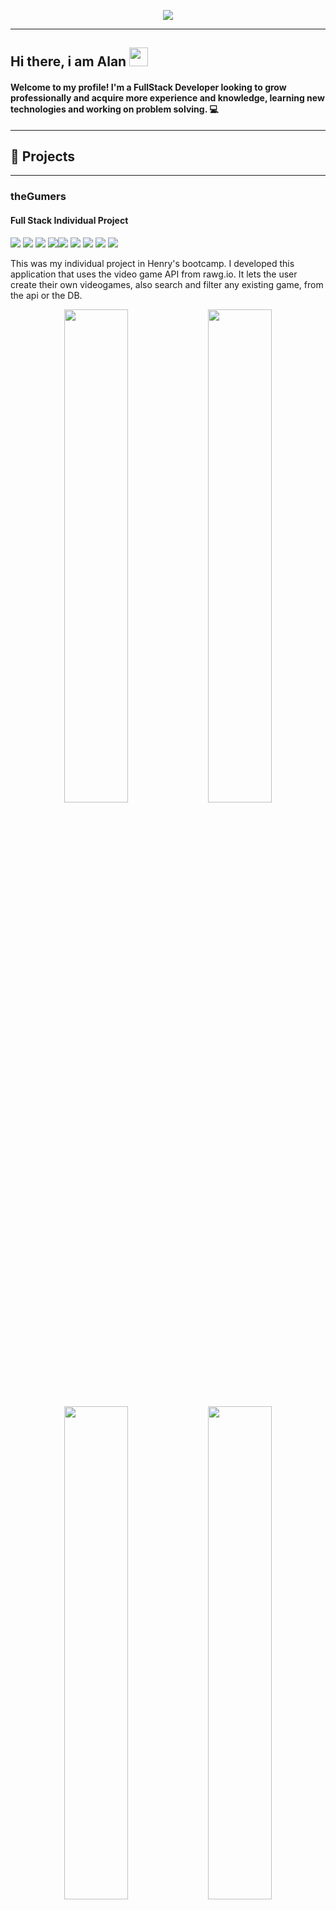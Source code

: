 <p align="center">
<img src="https://i.imgur.com/szZJrEU.png"/>
</p>

---

<h2>Hi there, i am Alan <img src="https://user-images.githubusercontent.com/42378118/110234147-e3259600-7f4e-11eb-95be-0c4047144dea.gif" width="30"></h2>


<h4>Welcome to my profile! I'm a FullStack Developer looking to grow professionally and acquire more experience and knowledge, learning new technologies and working on problem solving. 💻</h4>

---

## 🤖 Projects 

---
### theGumers
#### Full Stack Individual Project
<img src = "https://img.shields.io/badge/-HTML5-E34F26?style=flat&logo=html5&logoColor=white"> <img src = "https://img.shields.io/badge/-CSS3-1572B6?style=flat&logo=css3&logoColor=white"> <img src="https://img.shields.io/badge/-React-000000?style=flat&logo=react&logoColor=00c8ff">
<img src="https://img.shields.io/badge/-Redux-764ABC?style=flat&logo=redux&logoColor=white "><img src="https://img.shields.io/badge/-Express.js-787878?style=flat"> <img src="https://img.shields.io/badge/-Node.js-3C873A?style=flat&logo=Node.js&logoColor=white"> <img src="https://img.shields.io/badge/-PostgreSQL-31648C?style=flat&logo=postgresql&logoColor=FFFFFF"> <img src="https://img.shields.io/badge/-Sequelize-399AF3?style=flat&logo=sequelize&logoColor=FFFFFF"> <img src="http://img.shields.io/badge/-Github-000000?style=flat&logo=github&logoColor=FFFFFF"> 


This was my individual project in Henry's bootcamp. I developed this application that uses the video game API from rawg.io. It lets the user create their own videogames, also search and filter any existing game, from the api or the DB.


<p align="center">
<img align="center" src="https://i.imgur.com/aDAfOoD.png" width="45%" />
<img align="center" src="https://i.imgur.com/YNufHZ1.png" width="45%" />
<img align="center" src="https://i.imgur.com/K8Uepoe.png" width="45%" />
<img align="center" src="https://i.imgur.com/iKi7WCI.png" width="45%" />
</p>

#### Repository link [here](https://github.com/AlanBVN/PI-Videogames)

---
### Makelaar
#### Full Stack Group Project
<img src = "https://img.shields.io/badge/-HTML5-E34F26?style=flat&logo=html5&logoColor=white"> <img src = "https://img.shields.io/badge/-CSS3-1572B6?style=flat&logo=css3&logoColor=white"> <img src="https://img.shields.io/badge/-React-000000?style=flat&logo=react&logoColor=00c8ff">
<img src="https://img.shields.io/badge/-Redux-764ABC?style=flat&logo=redux&logoColor=white "><img src="https://img.shields.io/badge/-Express.js-787878?style=flat"> <img src="https://img.shields.io/badge/-Node.js-3C873A?style=flat&logo=Node.js&logoColor=white"> <img src="https://img.shields.io/badge/-PostgreSQL-31648C?style=flat&logo=postgresql&logoColor=FFFFFF"> <img src="https://img.shields.io/badge/-Sequelize-399AF3?style=flat&logo=sequelize&logoColor=FFFFFF"> <img src="http://img.shields.io/badge/-Github-000000?style=flat&logo=github&logoColor=FFFFFF"> 


This was my final group project along with other 6 teammates during the last stage on Henry's Bootcamp. Makelaar is a real estate agency where we have to develop a general management system. This lets the agency take control over all their properties, contracts, payments, and balances, either a specific client or a general summary. The client also has the chance to login into the website and make rent payments (using Mercado Pago) or some miscellaneous ones. In this project, we work using agile methodologies such as SCRUM and GIT as versions controllers. I worked on the Front-end and also in the Back-end, whereas it was something challenging to me have worked with new frameworks as Material-UI and externals APIs such as Google Places. Besides that, I was also able to reinforce my knowledge in Node, React, Redux, Sequelize, Express, CSS, PostgreSQL and I got experience handling relational databases.

<p align="center">
<img align="center" src="https://i.imgur.com/WJRxv5q.png" width="45%" style="margin:10px"/>
<img align="center" src="https://i.imgur.com/Wu90Kia.png" width="45%" style="margin:10px"/>
<img align="center" src="https://i.imgur.com/4cH9qi1.png" width="45%"/>
<img align="center" src="https://i.imgur.com/jTV8gBs.png" width="45%"/>
<img align="center" src="https://i.imgur.com/pCC9dkx.png" width="45%"/>
    
</p>

#### Video presentation [here](https://www.youtube.com/watch?v=ymsuwoBvcvI)
#### Repository link [here](https://github.com/Simon834/Makelaar)
#### Website link [here](https://makelaar.vercel.app)

---
## 🚀 Tech / soft skills: 

- React
- Javascript 
- Redux
- Express
- Sequelize
- PostgreSQL
- Javascript
- HTML5
- CSS3
- Sass
- Node.js
- GIT
- SCRUM
- Teamwork
- Proactive person
- Autodidact
- Communicative

---

<h2> Contact </h2>
<p>
    <a href="https://www.linkedin.com/in/alan-bilvinas/">
      <img src='https://www.ckmperu.com/wp-content/uploads/2016/10/linkedin-logo.png' alt='linkedin' height='60'>
    </a>
      <a href="https://github.com/AlanBVN">
      <img src='https://cdn0.iconfinder.com/data/icons/shift-logotypes/32/Github-512.png' alt='github' height='60'>
    </a>
    <a href="https://api.whatsapp.com/send?phone=5491141448742">
      <img src='https://dise-in.com/wp-content/uploads/2018/11/whatsapp-logo-png-hd-2.png' alt='whatsapp' height='60'>
    </a>
</p>
<h3> 📧 Email: alaan567@gmail.com</h3>

